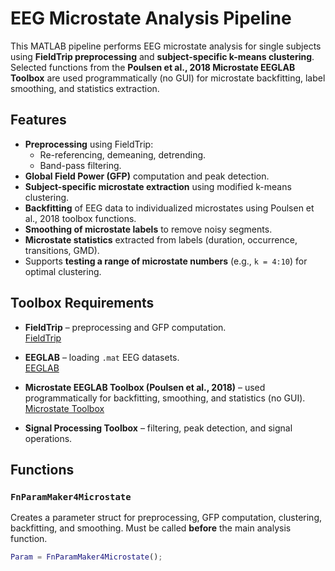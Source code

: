 # EEG Microstate Analysis Pipeline

This MATLAB pipeline performs EEG microstate analysis for single subjects using **FieldTrip preprocessing** and **subject-specific k-means clustering**. Selected functions from the **Poulsen et al., 2018 Microstate EEGLAB Toolbox** are used programmatically (no GUI) for microstate backfitting, label smoothing, and statistics extraction.

## Features

- **Preprocessing** using FieldTrip:
  - Re-referencing, demeaning, detrending.
  - Band-pass filtering.
- **Global Field Power (GFP)** computation and peak detection.
- **Subject-specific microstate extraction** using modified k-means clustering.
- **Backfitting** of EEG data to individualized microstates using Poulsen et al., 2018 toolbox functions.
- **Smoothing of microstate labels** to remove noisy segments.
- **Microstate statistics** extracted from labels (duration, occurrence, transitions, GMD).
- Supports **testing a range of microstate numbers** (e.g., `k = 4:10`) for optimal clustering.

## Toolbox Requirements

- **FieldTrip** – preprocessing and GFP computation.  
  [FieldTrip](https://www.fieldtriptoolbox.org/)  

- **EEGLAB** – loading `.mat` EEG datasets.  
  [EEGLAB](https://sccn.ucsd.edu/eeglab/index.php)  

- **Microstate EEGLAB Toolbox (Poulsen et al., 2018)** – used programmatically for backfitting, smoothing, and statistics (no GUI).  
  [Microstate Toolbox](https://github.com/microstates/EEG-microstates)  

- **Signal Processing Toolbox** – filtering, peak detection, and signal operations.

## Functions

### `FnParamMaker4Microstate`

Creates a parameter struct for preprocessing, GFP computation, clustering, backfitting, and smoothing. Must be called **before** the main analysis function.

```matlab
Param = FnParamMaker4Microstate();
